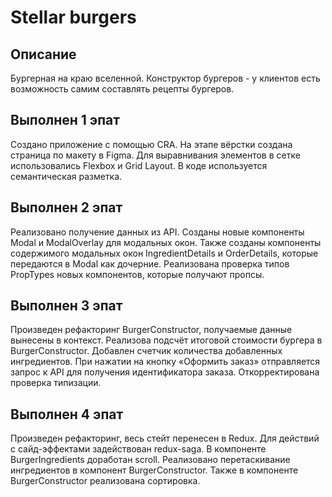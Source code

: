 # Stellar burgers

## Описание

Бургерная на краю вселенной. Конструктор бургеров - у клиентов есть возможность самим составлять рецепты бургеров.

## Выполнен 1 эпат

Создано приложение с помощью CRA. На этапе вёрстки создана страница по макету в Figma. Для выравнивания элементов в сетке использовались Flexbox и Grid Layout. В коде используется семантическая разметка.

## Выполнен 2 эпат

Реализовано получение данных из API. Созданы новые компоненты Modal и ModalOverlay для модальных окон.
Также созданы компоненты содержимого модальных окон IngredientDetails и OrderDetails, которые передаются
в Modal как дочерние. Реализована проверка типов PropTypes новых компонентов, которые получают пропсы.

## Выполнен 3 эпат

Произведен рефакторинг BurgerConstructor, получаемые данные вынесены в контекст.
Реализова подсчёт итоговой стоимости бургера в BurgerConstructor.
Добавлен счетчик количества добавленных ингредиентов.
При нажатии на кнопку «Оформить заказ» отправляется запрос к API для получения идентификатора заказа.
Откорректирована проверка типизации.

## Выполнен 4 эпат

Произведен рефакторинг, весь стейт перенесен в Redux. Для действий с сайд-эффектами задействован redux-saga.
В компоненте BurgerIngredients доработан scroll.
Реализовано перетаскивание ингредиентов в компонент BurgerConstructor. Также в компоненте BurgerConstructor реализована сортировка.
